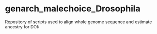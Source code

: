 # genarch_malechoice_Drosophila
Repository of scripts used to align whole genome sequence and estimate ancestry for DOI: 
